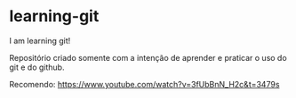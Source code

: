 # learning-git
I am learning git!

Repositório criado somente com a intenção de aprender e praticar o uso do git e do github.


Recomendo:
https://www.youtube.com/watch?v=3fUbBnN_H2c&t=3479s
